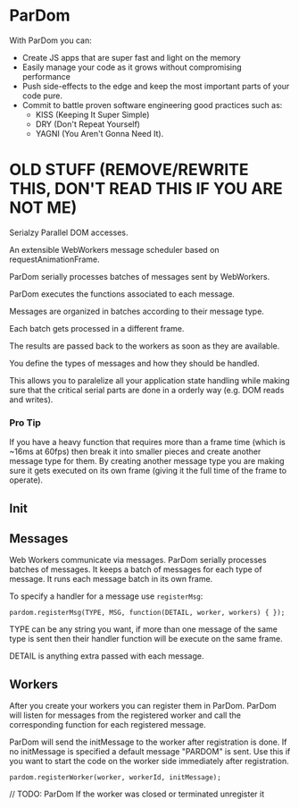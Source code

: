 ParDom
======

With ParDom you can:

* Create JS apps that are super fast and light on the memory
* Easily manage your code as it grows without compromising performance
* Push side-effects to the edge and keep the most important parts of your code pure.
* Commit to battle proven software engineering good practices such as:
	* KISS (Keeping It Super Simple)
	* DRY (Don't Repeat Yourself) 
	* YAGNI (You Aren't Gonna Need It).

OLD STUFF (REMOVE/REWRITE THIS, DON'T READ THIS IF YOU ARE NOT ME)
===============================
Serialzy Parallel DOM accesses.

An extensible WebWorkers message scheduler based on requestAnimationFrame.

ParDom serially processes batches of messages sent by WebWorkers.

ParDom executes the functions associated to each message.

Messages are organized in batches according to their message type.

Each batch gets processed in a different frame.

The results are passed back to the workers as soon as they are available.

You define the types of messages and how they should be handled.

This allows you to paralelize all your application state handling while making 
sure that the critical serial parts are done in a orderly way (e.g. DOM reads 
and writes).

### Pro Tip

If you have a heavy function that requires more than a frame time 
(which is ~16ms at 60fps) then break it into smaller pieces and 
create another message type for them. By creating another message type
you are making sure it gets executed on its own frame (giving it the 
full time of the frame to operate).

Init
----


Messages
--------

Web Workers communicate via messages. 
ParDom serially processes batches of messages.
It keeps a batch of messages for each type of message.
It runs each message batch in its own frame.

To specify a handler for a message use `registerMsg`: 

`
pardom.registerMsg(TYPE, MSG, function(DETAIL, worker, workers) { });
`

TYPE can be any string you want, if more than one message of the same type is sent 
then their handler function will be execute on the same frame.

DETAIL is anything extra passed with each message.


Workers
-------

After you create your workers you can register them in ParDom.
ParDom will listen for messages from the registered worker and call 
the corresponding function for each registered message.

ParDom will send the initMessage to the worker after registration is done.
If no initMessage is specified a default message "PARDOM" is sent.
Use this if you want to start the code on the worker side immediately after 
registration.

`
pardom.registerWorker(worker, workerId, initMessage);
`

// TODO:
ParDom If the worker was closed or terminated unregister it

